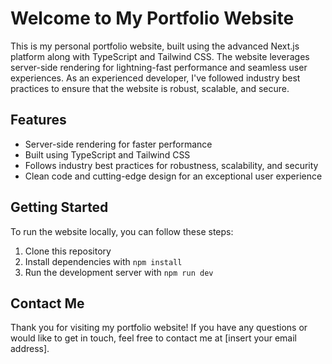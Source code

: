 # Welcome to My Portfolio Website

This is my personal portfolio website, built using the advanced Next.js platform along with TypeScript and Tailwind CSS. The website leverages server-side rendering for lightning-fast performance and seamless user experiences. As an experienced developer, I've followed industry best practices to ensure that the website is robust, scalable, and secure.

## Features

- Server-side rendering for faster performance
- Built using TypeScript and Tailwind CSS
- Follows industry best practices for robustness, scalability, and security
- Clean code and cutting-edge design for an exceptional user experience

## Getting Started

To run the website locally, you can follow these steps:

1. Clone this repository
2. Install dependencies with `npm install`
3. Run the development server with `npm run dev`

## Contact Me

Thank you for visiting my portfolio website! If you have any questions or would like to get in touch, feel free to contact me at [insert your email address].
